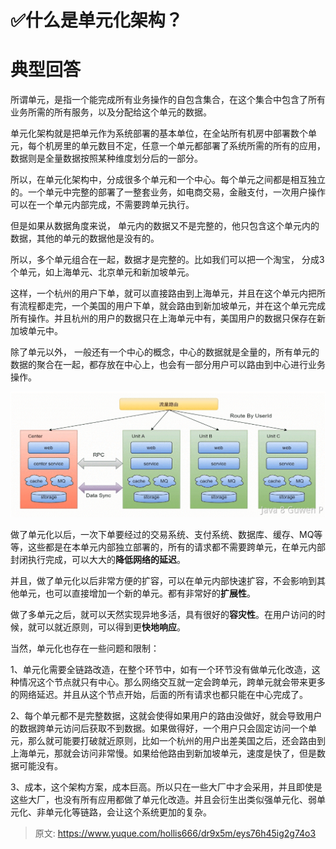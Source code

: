 # ✅什么是单元化架构？


# 典型回答

所谓单元，是指一个能完成所有业务操作的自包含集合，在这个集合中包含了所有业务所需的所有服务，以及分配给这个单元的数据。

单元化架构就是把单元作为系统部署的基本单位，在全站所有机房中部署数个单元，每个机房里的单元数目不定，任意一个单元都部署了系统所需的所有的应用，数据则是全量数据按照某种维度划分后的一部分。

所以，在单元化架构中，分成很多个单元和一个中心。每个单元之间都是相互独立的。一个单元中完整的部署了一整套业务，如电商交易，金融支付，一次用户操作可以在一个单元内部完成，不需要跨单元执行。

但是如果从数据角度来说， 单元内的数据又不是完整的，他只包含这个单元内的数据，其他的单元的数据他是没有的。

所以，多个单元组合在一起，数据才是完整的。比如我们可以把一个淘宝， 分成3个单元，如上海单元、北京单元和新加坡单元。

这样，一个杭州的用户下单，就可以直接路由到上海单元，并且在这个单元内把所有流程都走完，一个美国的用户下单，就会路由到新加坡单元，并在这个单元完成所有操作。并且杭州的用户的数据只在上海单元中有，美国用户的数据只保存在新加坡单元中。

除了单元以外， 一般还有一个中心的概念，中心的数据就是全量的，所有单元的数据的聚合在一起，都存放在中心上，也会有一部分用户可以路由到中心进行业务操作。

![1689496568468-c5290ee2-5e9c-4fe7-a36a-470b535491d4.png](./img/u0LFBD1alRHWQKuM/1689496568468-c5290ee2-5e9c-4fe7-a36a-470b535491d4-615700.png)

做了单元化以后，一次下单要经过的交易系统、支付系统、数据库、缓存、MQ等等，这些都是在本单元内部独立部署的，所有的请求都不需要跨单元，在单元内部封闭执行完成，可以大大的**降低网络的延迟**。

并且，做了单元化以后非常方便的扩容，可以在单元内部快速扩容，不会影响到其他单元，也可以直接增加一个新的单元。都有非常好的**扩展性**。

做了多单元之后，就可以天然实现异地多活，具有很好的**容灾性**。在用户访问的时候，就可以就近原则，可以得到更**快地响应**。

当然，单元化也存在一些问题和限制：

1、单元化需要全链路改造，在整个环节中，如有一个环节没有做单元化改造，这种情况这个节点就只有中心。那么网络交互就一定会跨单元，跨单元就会带来更多的网络延迟。并且从这个节点开始，后面的所有请求也都只能在中心完成了。

2、每个单元都不是完整数据，这就会使得如果用户的路由没做好，就会导致用户的数据跨单元访问后获取不到数据。如果做得好，一个用户只会固定访问一个单元，那么就可能要打破就近原则，比如一个杭州的用户出差美国之后，还会路由到上海单元，那就会访问非常慢。如果给他路由到新加坡单元，速度是快了，但是数据可能没有。

3、成本，这个架构方案，成本巨高。所以只在一些大厂中才会采用，并且即使是这些大厂，也没有所有应用都做了单元化改造。并且会衍生出类似强单元化、弱单元化、非单元化等链路，会让这个系统更加的复杂。


> 原文: <https://www.yuque.com/hollis666/dr9x5m/eys76h45ig2g74o3>